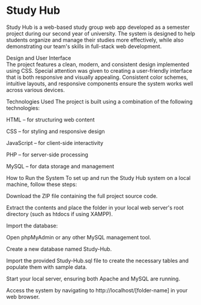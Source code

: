 <h1>Study Hub</h1>
Study Hub is a web-based study group web app developed as a semester project during our second year of university. The system is designed to help students organize and manage their studies more effectively, while also demonstrating our team's skills in full-stack web development.<br>

Design and User Interface <br>
The project features a clean, modern, and consistent design implemented using CSS. Special attention was given to creating a user-friendly interface that is both responsive and visually appealing. Consistent color schemes, intuitive layouts, and responsive components ensure the system works well across various devices.

Technologies Used
The project is built using a combination of the following technologies:

HTML – for structuring web content

CSS – for styling and responsive design

JavaScript – for client-side interactivity

PHP – for server-side processing

MySQL – for data storage and management

How to Run the System
To set up and run the Study Hub system on a local machine, follow these steps:

Download the ZIP file containing the full project source code.

Extract the contents and place the folder in your local web server's root directory (such as htdocs if using XAMPP).

Import the database:

Open phpMyAdmin or any other MySQL management tool.

Create a new database named Study-Hub.

Import the provided Study-Hub.sql file to create the necessary tables and populate them with sample data.

Start your local server, ensuring both Apache and MySQL are running.

Access the system by navigating to http://localhost/[folder-name] in your web browser.
